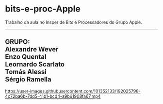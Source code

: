 # bits-e-proc-Apple
Trabalho da aula no Insper de Bits e Processadores do Grupo Apple.

--------------------------------
GRUPO:
<br>
Alexandre Wever
<br>
Enzo Quental
<br>
Leornardo Scarlato
<br>
Tomás Alessi
<br>
Sérgio Ramella
--------------------------------

https://user-images.githubusercontent.com/101352133/192025798-4c72ba6b-7dd5-41b1-bcd4-a9b61908fa67.mp4

